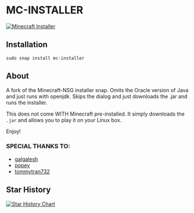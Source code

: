 # MC-INSTALLER

[![Minecraft Installer](https://snapcraft.io/mc-installer/badge.svg)](https://snapcraft.io/mc-installer)

## Installation
`sudo snap install mc-installer`

## About
A fork of the Minecraft-NSG installer snap. Omits the Oracle version of Java and just runs with openjdk. Skips the dialog and just downloads the .jar and runs the installer.

This does not come WITH Minecraft pre-installed. It simply downloads the `.jar` and allows you to play it on your Linux box.

Enjoy!

### SPECIAL THANKS TO:

* [galgalesh](https://github.com/galgalesh)
* [popey](https://github.com/popey)
* [tommytran732](https://github.com/tommytran732)

## Star History

[![Star History Chart](https://api.star-history.com/svg?repos=kz6fittycent/mc-installer&type=Date)](https://star-history.com/#kz6fittycent/mc-installer&Date)
